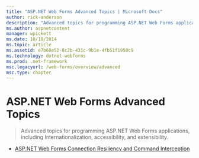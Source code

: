 ```yaml
---
title: "ASP.NET Web Forms Advanced Topics | Microsoft Docs"
author: rick-anderson
description: "Advanced topics for programming ASP.NET Web Forms applications, including Internationalization, accessibility, and extensibility."
ms.author: aspnetcontent
manager: wpickett
ms.date: 10/18/2014
ms.topic: article
ms.assetid: e7b68e52-8c2b-431c-9b1e-4fb51f1950c9
ms.technology: dotnet-webforms
ms.prod: .net-framework
msc.legacyurl: /web-forms/overview/advanced
msc.type: chapter
---
```

ASP.NET Web Forms Advanced Topics
====================
> Advanced topics for programming ASP.NET Web Forms applications, including Internationalization, accessibility, and extensibility.


- [ASP.NET Web Forms Connection Resiliency and Command Interception](aspnet-web-forms-connection-resiliency-and-command-interception.md)